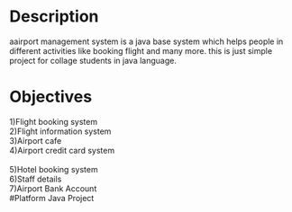 # Description
aairport management system is a java base system which helps people in different activities like booking flight and many more. 
this is just simple project for collage students in java language.
# Objectives
1)Flight booking system<br />
2)Flight information system<br />
3)Airport cafe<br />
4)Airport credit card system<br /><br />
5)Hotel booking system<br />
6)Staff details<br />
7)Airport Bank Account<br />
#Platform
Java Project
